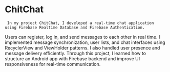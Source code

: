 # ChitChat
     In my project ChitChat, I developed a real-time chat application using Firebase Realtime Database and Firebase Authentication. 
Users can register, log in, and send messages to each other in real time. I implemented message synchronization, user lists, and 
chat interfaces using RecyclerView and ViewHolder patterns. I also handled user presence and message delivery efficiently. Through 
this project, I learned how to structure an Android app with Firebase backend and improve UI responsiveness for real-time communication.
